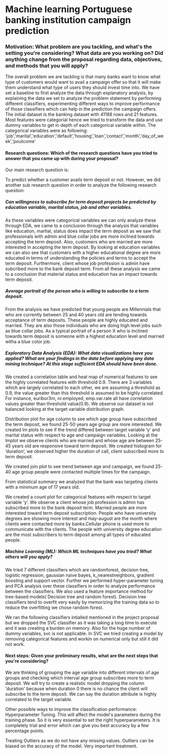 # Machine learning Portuguese banking institution campaign prediction

### Motivation: What problem are you tackling, and what's the setting you're considering? What data are you working on? Did anything change from the proposal regarding data, objectives, and methods that you will apply?
The overall problem we are tackling is that many banks want to know what type of customers would want to avail a campaign offer so that it will make them understand what type of users they should invest time into. We have set a baseline to first analyze the data through explanatory analysis, by explaining the data we set to analyze the problem statement by performing different classifiers, experimenting different ways to improve performance of those classifiers which can help in the prediction the campaign offers. The initial dataset is the banking dataset with 41188 rows and 21 features. Most features were categorial hence we tried to transform the data and use dummy variables to get in depth of each categorical variable within. The categorical variables were as following: 'job','marital','education','default','housing','loan','contact','month','day_of_week','poutcome'

#### Research questions: Which of the research questions have you tried to answer that you came up with during your proposal?
Our main research question is:

To predict whether a customer avails term deposit or not.
However, we did another sub research question in order to analyze the following research question:

##### Can willingness to subscribe for term deposit projects be predicted by education variable, marital status, job and other variables.
As these variables were categorical variables we can only analyze these through EDA, we came to a conclusion through the analysis that variables like education, martial, status does impact the term deposit as we saw that professionals with admin and blue collar jobs are more inclined towards accepting the term deposit. Also, customers who are married are more interested in accepting the term deposit. By looking at education variables we can also see that customers with a higher educational degree are more educated in terms of understanding the policies and terms to accept the term deposit. Furthermore, client whose job profession is admin have subcribed more to the bank deposit term. From all these analysis we came to a conclusion that material status and education has an impact towards term deposit.

##### Average portrait of the person who is willing to subscribe to a term deposit.
From the analysis we have predicted that young people are Millennials that who are currently between 25 and 40 years old are tending towards acceptance of term deposits. These people are highly educated and married. They are also those individuals who are doing high level jobs such as blue collar jobs. As a typical portrait of a person X who is inclined towards term deposit is someone with a highest education level and married witha a blue color job.

##### Exploratory Data Analysis (EDA): What data visualizations have you applied? What are your findings in the data before applying any data mining technique? At this stage sufficient EDA should have been done.
We created a correlation table and heat map of numerical features to see the highly correlated features with threshold 0.9. There are 3 variables which are largely correlated to each other, we are assuming a threshold as 0.9, the value greater than this threshold is assumed to be highly correlated. For instance, euribor3m, nr.employed, emp.var.rate all have correlation values greater than threshold value(0.9). We observe our dataset is not balanced looking at the target variable distribution graph.

Distribution plot for age column to see which age group have subscribed the term deposit, we found 25-50 years age group are more interested. We created lm plots to see if the trend differed between target variable ‘y’ and marital status with respect to age and campaign variables. Looking at the lmplot we observe clients who are married and whose age are between 25-45 years old are responsive toward term deposit. We created histogram for ‘duration’, we observed higher the duration of call, client subscribed more to term deposit.

We created join plot to see trend between age and campaign, we found 25-40 age group people were contacted multiple times for the campaign.

From statistical summary we analyzed that the bank was targeting clients with a minimum age of 17 years old.

We created a count plot for categorical features with respect to target variable ’y’. We observe a client whose job profession is admin has subscribed more to the bank deposit term. Married people are more interested toward term deposit subscription. People who have university degrees are showing more interest and may-august are the month where clients were contacted more by banks.Cellular phone is used more to communicate with the clients. The people with university degree education are the most subscribers to term deposit among all types of educated people.

##### Machine Learning (ML): Which ML techniques have you tried? What others will you apply?
We tried 7 different classifiers which are randomforest, decision tree, logistic regression, gaussian naive bayes, k_nearestneighbors, gradient boosting and support vector. Further we performed hyper-parameter tuning and PCA analysis over these classifiers in order to analyze performance between the classifiers. We also used a feature importance method for tree-based models( Decision tree and random forest). Decision tree classifiers tend to overfit very easily by memorizing the training data so to reduce the overfitting we chose random forest.


We ran the following classifiers intialled mentioned in the project proposal but we dropped the SVC classifier as it was taking a long time to execute and it was creating a burden on memory. Also for the huge number of dummy variables, svc is not applicable. In SVC we tried creating a model by removing categorical features and workin on numerical only but still it did not work.

#### Next steps: Given your preliminary results, what are the next steps that you're considering?
We are thinking of grouping the age variable into different intervals of age groups and checking which interval age group subscribes more to term deposit. We will try to create a realistic model dropping the column 'duration' because when duration 0 there is no chance the client will subscribe to the term deposit. We can say the duration attribute is highly correlated to the target variable.

Other possible ways to improve the classification performance: Hyperparameter Tuning. This will affect the model's parameters during the training phase. So it is very essential to set the right hyperparameters. It is completely trial and error which can give you best accuracy by a few percentage points.

Treating Outliers as we do not have any missing values. Outliers can be biased on the accuracy of the model. Very important treatment.
